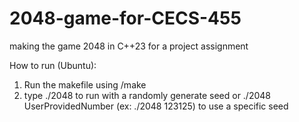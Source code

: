# 2048-game-for-CECS-455
making the game 2048 in C++23 for a project assignment

How to run (Ubuntu):
1. Run the makefile using /make
2. type ./2048 to run with a randomly generate seed or ./2048 UserProvidedNumber (ex: ./2048 123125) to use a specific seed






